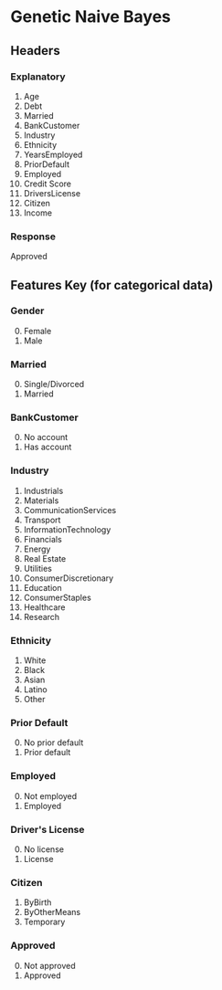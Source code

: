 # Genetic Naive Bayes

## Headers

### Explanatory

1. Age
2. Debt
3. Married
4. BankCustomer
5. Industry
6. Ethnicity
7. YearsEmployed
8. PriorDefault
9. Employed
10. Credit Score
11. DriversLicense
12. Citizen
13. Income

### Response

Approved

## Features Key (for categorical data)

### Gender

0. Female
1. Male

### Married

0. Single/Divorced
1. Married

### BankCustomer

0. No account
1. Has account

### Industry

1. Industrials
2. Materials
3. CommunicationServices
4. Transport
5. InformationTechnology
6. Financials
7. Energy
8. Real Estate
9. Utilities
10. ConsumerDiscretionary
11. Education
12. ConsumerStaples
13. Healthcare
14. Research

### Ethnicity

1. White
2. Black
3. Asian
4. Latino
5. Other

### Prior Default

0. No prior default
1. Prior default

### Employed

0. Not employed
1. Employed

### Driver's License

0. No license
1. License

### Citizen

1. ByBirth
2. ByOtherMeans
3. Temporary

### Approved

0. Not approved
1. Approved

